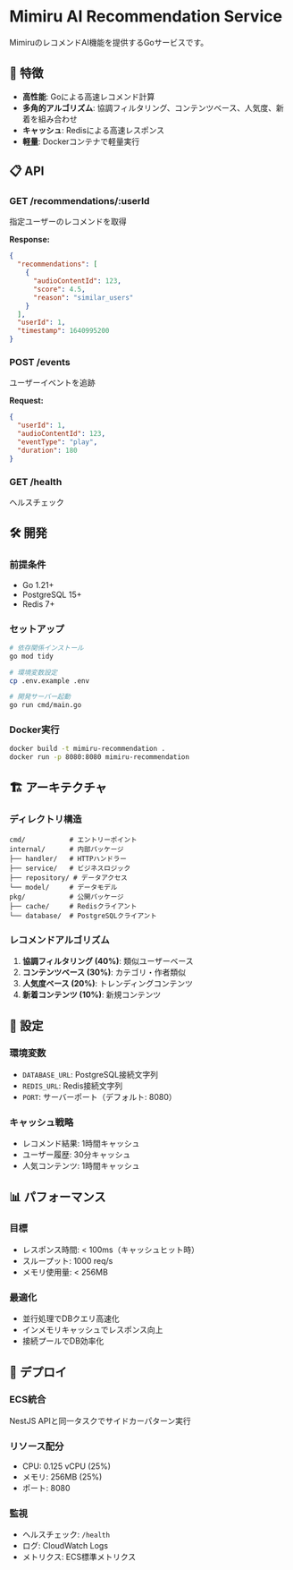 # Mimiru AI Recommendation Service

MimiruのレコメンドAI機能を提供するGoサービスです。

## 🚀 特徴

- **高性能**: Goによる高速レコメンド計算
- **多角的アルゴリズム**: 協調フィルタリング、コンテンツベース、人気度、新着を組み合わせ
- **キャッシュ**: Redisによる高速レスポンス
- **軽量**: Dockerコンテナで軽量実行

## 📋 API

### GET /recommendations/:userId
指定ユーザーのレコメンドを取得

**Response:**
```json
{
  "recommendations": [
    {
      "audioContentId": 123,
      "score": 4.5,
      "reason": "similar_users"
    }
  ],
  "userId": 1,
  "timestamp": 1640995200
}
```

### POST /events
ユーザーイベントを追跡

**Request:**
```json
{
  "userId": 1,
  "audioContentId": 123,
  "eventType": "play",
  "duration": 180
}
```

### GET /health
ヘルスチェック

## 🛠️ 開発

### 前提条件
- Go 1.21+
- PostgreSQL 15+
- Redis 7+

### セットアップ
```bash
# 依存関係インストール
go mod tidy

# 環境変数設定
cp .env.example .env

# 開発サーバー起動
go run cmd/main.go
```

### Docker実行
```bash
docker build -t mimiru-recommendation .
docker run -p 8080:8080 mimiru-recommendation
```

## 🏗️ アーキテクチャ

### ディレクトリ構造
```
cmd/           # エントリーポイント
internal/      # 内部パッケージ
├── handler/   # HTTPハンドラー
├── service/   # ビジネスロジック
├── repository/ # データアクセス
└── model/     # データモデル
pkg/           # 公開パッケージ
├── cache/     # Redisクライアント
└── database/  # PostgreSQLクライアント
```

### レコメンドアルゴリズム
1. **協調フィルタリング (40%)**: 類似ユーザーベース
2. **コンテンツベース (30%)**: カテゴリ・作者類似
3. **人気度ベース (20%)**: トレンディングコンテンツ
4. **新着コンテンツ (10%)**: 新規コンテンツ

## 🔧 設定

### 環境変数
- `DATABASE_URL`: PostgreSQL接続文字列
- `REDIS_URL`: Redis接続文字列
- `PORT`: サーバーポート（デフォルト: 8080）

### キャッシュ戦略
- レコメンド結果: 1時間キャッシュ
- ユーザー履歴: 30分キャッシュ
- 人気コンテンツ: 1時間キャッシュ

## 📊 パフォーマンス

### 目標
- レスポンス時間: < 100ms（キャッシュヒット時）
- スループット: 1000 req/s
- メモリ使用量: < 256MB

### 最適化
- 並行処理でDBクエリ高速化
- インメモリキャッシュでレスポンス向上
- 接続プールでDB効率化

## 🚀 デプロイ

### ECS統合
NestJS APIと同一タスクでサイドカーパターン実行

### リソース配分
- CPU: 0.125 vCPU (25%)
- メモリ: 256MB (25%)
- ポート: 8080

### 監視
- ヘルスチェック: `/health`
- ログ: CloudWatch Logs
- メトリクス: ECS標準メトリクス